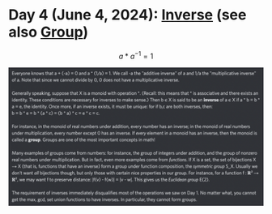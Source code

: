 # Day 4 (June 4, 2024): [Inverse](https://en.wikipedia.org/wiki/Inverse_element) (see also [Group](https://en.wikipedia.org/wiki/Group_(mathematics)))

$$ a*a^{-1}=1 $$

<picture><img alt="Day 4" src="0004.png"></picture>
